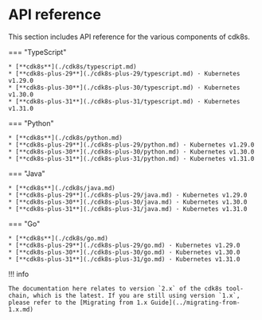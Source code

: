 # API reference

This section includes API reference for the various components of cdk8s.

=== "TypeScript"

    * [**cdk8s**](./cdk8s/typescript.md)
    * [**cdk8s-plus-29**](./cdk8s-plus-29/typescript.md) · Kubernetes v1.29.0
    * [**cdk8s-plus-30**](./cdk8s-plus-30/typescript.md) · Kubernetes v1.30.0
    * [**cdk8s-plus-31**](./cdk8s-plus-31/typescript.md) · Kubernetes v1.31.0

=== "Python"

    * [**cdk8s**](./cdk8s/python.md)
    * [**cdk8s-plus-29**](./cdk8s-plus-29/python.md) · Kubernetes v1.29.0
    * [**cdk8s-plus-30**](./cdk8s-plus-30/python.md) · Kubernetes v1.30.0
    * [**cdk8s-plus-31**](./cdk8s-plus-31/python.md) · Kubernetes v1.31.0

=== "Java"

    * [**cdk8s**](./cdk8s/java.md)
    * [**cdk8s-plus-29**](./cdk8s-plus-29/java.md) · Kubernetes v1.29.0
    * [**cdk8s-plus-30**](./cdk8s-plus-30/java.md) · Kubernetes v1.30.0
    * [**cdk8s-plus-31**](./cdk8s-plus-31/java.md) · Kubernetes v1.31.0

=== "Go"

    * [**cdk8s**](./cdk8s/go.md)
    * [**cdk8s-plus-29**](./cdk8s-plus-29/go.md) · Kubernetes v1.29.0
    * [**cdk8s-plus-30**](./cdk8s-plus-30/go.md) · Kubernetes v1.30.0
    * [**cdk8s-plus-31**](./cdk8s-plus-31/go.md) · Kubernetes v1.31.0

!!! info

    The documentation here relates to version `2.x` of the cdk8s tool-chain, which is the latest. If you are still using version `1.x`, please refer to the [Migrating from 1.x Guide](../migrating-from-1.x.md)
